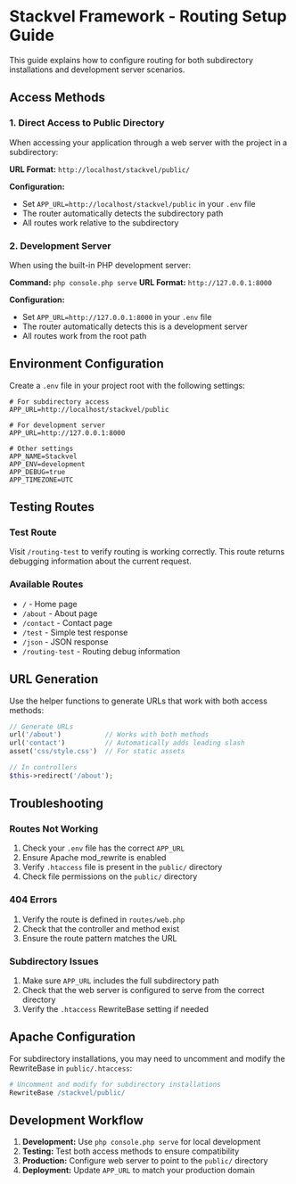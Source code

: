 # Stackvel Framework - Routing Setup Guide

This guide explains how to configure routing for both subdirectory installations and development server scenarios.

## Access Methods

### 1. Direct Access to Public Directory
When accessing your application through a web server with the project in a subdirectory:

**URL Format:** `http://localhost/stackvel/public/`

**Configuration:**
- Set `APP_URL=http://localhost/stackvel/public` in your `.env` file
- The router automatically detects the subdirectory path
- All routes work relative to the subdirectory

### 2. Development Server
When using the built-in PHP development server:

**Command:** `php console.php serve`
**URL Format:** `http://127.0.0.1:8000`

**Configuration:**
- Set `APP_URL=http://127.0.0.1:8000` in your `.env` file
- The router automatically detects this is a development server
- All routes work from the root path

## Environment Configuration

Create a `.env` file in your project root with the following settings:

```env
# For subdirectory access
APP_URL=http://localhost/stackvel/public

# For development server
APP_URL=http://127.0.0.1:8000

# Other settings
APP_NAME=Stackvel
APP_ENV=development
APP_DEBUG=true
APP_TIMEZONE=UTC
```

## Testing Routes

### Test Route
Visit `/routing-test` to verify routing is working correctly. This route returns debugging information about the current request.

### Available Routes
- `/` - Home page
- `/about` - About page  
- `/contact` - Contact page
- `/test` - Simple test response
- `/json` - JSON response
- `/routing-test` - Routing debug information

## URL Generation

Use the helper functions to generate URLs that work with both access methods:

```php
// Generate URLs
url('/about')           // Works with both methods
url('contact')          // Automatically adds leading slash
asset('css/style.css')  // For static assets

// In controllers
$this->redirect('/about');
```

## Troubleshooting

### Routes Not Working
1. Check your `.env` file has the correct `APP_URL`
2. Ensure Apache mod_rewrite is enabled
3. Verify `.htaccess` file is present in the `public/` directory
4. Check file permissions on the `public/` directory

### 404 Errors
1. Verify the route is defined in `routes/web.php`
2. Check that the controller and method exist
3. Ensure the route pattern matches the URL

### Subdirectory Issues
1. Make sure `APP_URL` includes the full subdirectory path
2. Check that the web server is configured to serve from the correct directory
3. Verify the `.htaccess` RewriteBase setting if needed

## Apache Configuration

For subdirectory installations, you may need to uncomment and modify the RewriteBase in `public/.htaccess`:

```apache
# Uncomment and modify for subdirectory installations
RewriteBase /stackvel/public/
```

## Development Workflow

1. **Development:** Use `php console.php serve` for local development
2. **Testing:** Test both access methods to ensure compatibility
3. **Production:** Configure web server to point to the `public/` directory
4. **Deployment:** Update `APP_URL` to match your production domain 